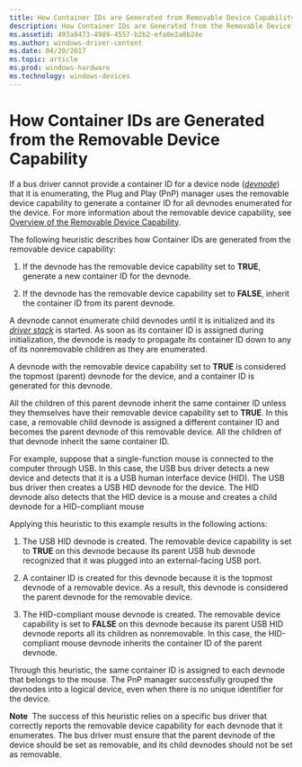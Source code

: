 ```yaml
---
title: How Container IDs are Generated from Removable Device Capability
description: How Container IDs are Generated from the Removable Device Capability
ms.assetid: 493a9473-4989-4557-b2b2-efa0e2a8b24e
ms.author: windows-driver-content
ms.date: 04/20/2017
ms.topic: article
ms.prod: windows-hardware
ms.technology: windows-devices
---
```


# How Container IDs are Generated from the Removable Device Capability


If a bus driver cannot provide a container ID for a device node ([*devnode*](https://msdn.microsoft.com/library/windows/hardware/ff556277#wdkgloss-devnode)) that it is enumerating, the Plug and Play (PnP) manager uses the removable device capability to generate a container ID for all devnodes enumerated for the device. For more information about the removable device capability, see [Overview of the Removable Device Capability](overview-of-the-removable-device-capability.md).

The following heuristic describes how Container IDs are generated from the removable device capability:

1.  If the devnode has the removable device capability set to **TRUE**, generate a new container ID for the devnode.

2.  If the devnode has the removable device capability set to **FALSE**, inherit the container ID from its parent devnode.

A devnode cannot enumerate child devnodes until it is initialized and its [*driver stack*](https://msdn.microsoft.com/library/windows/hardware/ff556277#wdkgloss-driver-stack) is started. As soon as its container ID is assigned during initialization, the devnode is ready to propagate its container ID down to any of its nonremovable children as they are enumerated.

A devnode with the removable device capability set to **TRUE** is considered the topmost (parent) devnode for the device, and a container ID is generated for this devnode.

All the children of this parent devnode inherit the same container ID unless they themselves have their removable device capability set to **TRUE**. In this case, a removable child devnode is assigned a different container ID and becomes the parent devnode of this removable device. All the children of that devnode inherit the same container ID.

For example, suppose that a single-function mouse is connected to the computer through USB. In this case, the USB bus driver detects a new device and detects that it is a USB human interface device (HID). The USB bus driver then creates a USB HID devnode for the device. The HID devnode also detects that the HID device is a mouse and creates a child devnode for a HID-compliant mouse

Applying this heuristic to this example results in the following actions:

1.  The USB HID devnode is created. The removable device capability is set to **TRUE** on this devnode because its parent USB hub devnode recognized that it was plugged into an external-facing USB port.

2.  A container ID is created for this devnode because it is the topmost devnode of a removable device. As a result, this devnode is considered the parent devnode for the removable device.

3.  The HID-compliant mouse devnode is created. The removable device capability is set to **FALSE** on this devnode because its parent USB HID devnode reports all its children as nonremovable. In this case, the HID-compliant mouse devnode inherits the container ID of the parent devnode.

Through this heuristic, the same container ID is assigned to each devnode that belongs to the mouse. The PnP manager successfully grouped the devnodes into a logical device, even when there is no unique identifier for the device.

**Note**  The success of this heuristic relies on a specific bus driver that correctly reports the removable device capability for each devnode that it enumerates. The bus driver must ensure that the parent devnode of the device should be set as removable, and its child devnodes should not be set as removable.

 

 

 





